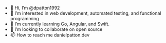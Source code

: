 - 👋 Hi, I’m @dpatton1992
- 👀 I’m interested in web development, automated testing, and functional programming
- 🌱 I’m currently learning Go, Angular, and Swift.
- 💞️ I’m looking to collaborate on open source
- 📫 How to reach me danielpatton.dev

<!---
dpatton1992/dpatton1992 is a ✨ special ✨ repository because its `README.md` (this file) appears on your GitHub profile.
You can click the Preview link to take a look at your changes.
--->
